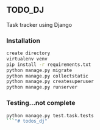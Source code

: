 ## TODO_DJ

Task tracker using Django

### Installation

```bash
create directory
virtualenv venv
pip install -r requirements.txt
python manage.py migrate
python manage.py collectstatic
python manage.py createsuperuser
python manage.py runserver
```


### Testing...not complete

```bash
python manage.py test.task.tests
```"# todos_dj" 
